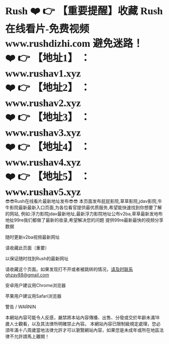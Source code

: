<DIV style="font-family:fantasy; font-size:xx-large; font-weight:900; font-style:normal; ">
Rush
❤️ 👉 【重要提醒】收藏 Rush在线看片-免费视频 www.rushdizhi.com 避免迷路！<br>
❤️ 👉 【地址1】 ： www.rushav1.xyz<br>
❤️ 👉 【地址2】 ： www.rushav2.xyz<br>
❤️ 👉 【地址3】 ： www.rushav3.xyz<br>
❤️ 👉 【地址4】 ： www.rushav4.xyz<br>
❤️ 👉 【地址5】 ： www.rushav5.xyz<br>
</DIV>
😎😎Rush在线看片最新地址发布😎😎
本页面发布屁屁影院,草草影院,jdav影院,牛牛影院最新最新入口页面,为各位看官提供最优质服务,希望能快速找到你想要了解的网站, 例如:浮力影院jdav最新地址,最新浮力影院地址公布v2ba,草草最新发地布地扯99re我们都做了最新的收录,希望解决您的问题
提供99re最新最快的视频分享数据

随时更新v2ba视频最新网址

请收藏此页面（重要）

以保证随时找到Rush的最新网址

请收藏这个页面。如果发现打不开或者被跳转的情况，请及时联系ghzav88@gmail.com

安卓用户建议用Chrome浏览器

苹果用户建议用Safari浏览器

警告 / WARNIN

本網站內容可能令人反感，嚴禁將本站內容傳播、出售、分發或交於年齡未滿18歲人士觀看，以及其法律所明確禁止內容。 本網站內容已限制級規定處理，您必須年滿十八周歲當地法律允許才可以瀏覽網站內容，如果您是未成年或所在地區法律不允許請馬上離開！
